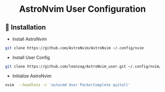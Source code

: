 <h1 align="center">
    AstroNvim User Configuration
</h1>

## :hammer: Installation

* Install AstroNvim

```bash
git clone https://github.com/AstroNvim/AstroNvim ~/.config/nvim
```

* Install User Config

```bash
git clone https://github.com/leonzag/AstroNvim_user.git ~/.config/nvim/lua/user
```

* Initialize AstroNvim

```bash
nvim  --headless -c 'autocmd User PackerComplete quitall'
```

